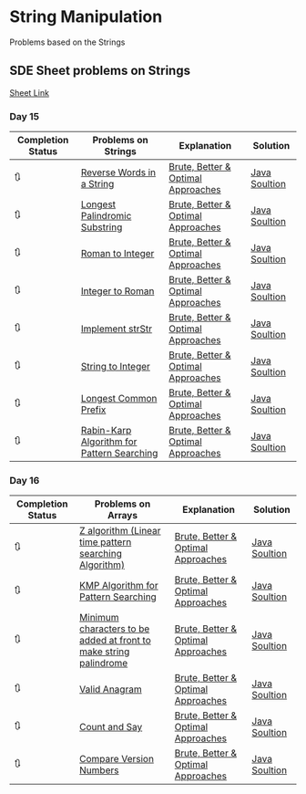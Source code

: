 # String Manipulation

Problems based on the Strings

## SDE Sheet problems on Strings

[Sheet Link](https://takeuforward.org/interviews/strivers-sde-sheet-top-coding-interview-problems/)

### Day 15

| Completion Status | Problems on Strings | Explanation | Solution |
| --- | --- | --- | --- |
| 🔃 | [Reverse Words in a String](https://leetcode.com/problems/reverse-words-in-a-string/) | [Brute, Better & Optimal Approaches](#) | [Java Soultion](./src/sde_sheet/.java) |
| 🔃 | [Longest Palindromic Substring](https://leetcode.com/problems/longest-palindromic-substring/) | [Brute, Better & Optimal Approaches](#) | [Java Soultion](./src/sde_sheet/.java) |
| 🔃 | [Roman to Integer](https://leetcode.com/problems/roman-to-integer/) | [Brute, Better & Optimal Approaches](#) | [Java Soultion](./src/sde_sheet/.java) |
| 🔃 | [Integer to Roman](https://leetcode.com/problems/integer-to-roman/) | [Brute, Better & Optimal Approaches](#) | [Java Soultion](./src/sde_sheet/.java) |
| 🔃 | [Implement strStr](https://leetcode.com/problems/implement-strstr/) | [Brute, Better & Optimal Approaches](#) | [Java Soultion](./src/sde_sheet/.java) |
| 🔃 | [String to Integer](https://leetcode.com/problems/string-to-integer-atoi/) | [Brute, Better & Optimal Approaches](#) | [Java Soultion](./src/sde_sheet/.java) |
| 🔃 | [Longest Common Prefix](https://leetcode.com/problems/longest-common-prefix/) | [Brute, Better & Optimal Approaches](#) | [Java Soultion](./src/sde_sheet/.java) |
| 🔃 | [Rabin-Karp Algorithm for Pattern Searching](https://www.geeksforgeeks.org/rabin-karp-algorithm-for-pattern-searching/) | [Brute, Better & Optimal Approaches](#) | [Java Soultion](./src/sde_sheet/.java) |

### Day 16

| Completion Status | Problems on Arrays | Explanation | Solution |
| --- | --- | --- | --- |
| 🔃 | [Z algorithm (Linear time pattern searching Algorithm)](https://www.geeksforgeeks.org/z-algorithm-linear-time-pattern-searching-algorithm/) | [Brute, Better & Optimal Approaches](#) | [Java Soultion](./src/sde_sheet/.java) |
| 🔃 | [KMP Algorithm for Pattern Searching](https://www.geeksforgeeks.org/kmp-algorithm-for-pattern-searching/) | [Brute, Better & Optimal Approaches](#) | [Java Soultion](./src/sde_sheet/.java) |
| 🔃 | [Minimum characters to be added at front to make string palindrome](https://www.geeksforgeeks.org/minimum-characters-added-front-make-string-palindrome/) | [Brute, Better & Optimal Approaches](#) | [Java Soultion](./src/sde_sheet/.java) |
| 🔃 | [Valid Anagram](https://leetcode.com/problems/valid-anagram/) | [Brute, Better & Optimal Approaches](#) | [Java Soultion](./src/sde_sheet/.java) |
| 🔃 | [Count and Say](https://leetcode.com/problems/count-and-say/) | [Brute, Better & Optimal Approaches](#) | [Java Soultion](./src/sde_sheet/.java) |
| 🔃 | [Compare Version Numbers](https://leetcode.com/problems/compare-version-numbers/) | [Brute, Better & Optimal Approaches](#) | [Java Soultion](./src/sde_sheet/.java) |
